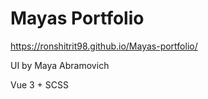 # Mayas Portfolio

https://ronshitrit98.github.io/Mayas-portfolio/

UI by Maya Abramovich

Vue 3 + SCSS

